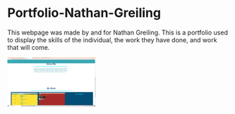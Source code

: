 # Portfolio-Nathan-Greiling

This webpage was made by and for Nathan Greiling. This is a portfolio used to display the skills of the individual, the work they have done, and work that will come.

[<img alt="Screenshot of Application" width="200px" src="./assets/images/Screenshot (13).png" />](https://nathangreiling.github.io/Portfolio-Nathan-Greiling/)

